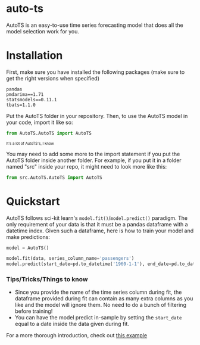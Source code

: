 # auto-ts

AutoTS is an easy-to-use time series forecasting model that does all the model selection work for you.

# Installation

First, make sure you have installed the following packages (make sure to get the right versions when specified)
```
pandas
pmdarima==1.71
statsmodels==0.11.1
tbats=1.1.0
```
Put the AutoTS folder in your repository. Then, to use the AutoTS model in your code, import it like so:
```python
from AutoTS.AutoTS import AutoTS
```
<sub><sup>It's a lot of AutoTS's, I know</sup></sub>

You may need to add some more to the import statement if you put the AutoTS folder inside another folder.
For example, if you put it in a folder named "src" inside your repo, it might need to look more like this:
```python
from src.AutoTS.AutoTS import AutoTS
```

# Quickstart

AutoTS follows sci-kit learn's `model.fit()`/`model.predict()` paradigm. The only requirement of your
data is that it must be a pandas dataframe with a datetime index. Given such a dataframe, here is how
to train your model and make predictions:

```python
model = AutoTS()

model.fit(data, series_column_name='passengers')
model.predict(start_date=pd.to_datetime('1960-1-1'), end_date=pd.to_datetime('1960-12-1'))
```

### Tips/Tricks/Things to know
- Since you provide the name of the time series column during fit, the dataframe provided 
during fit can contain as many extra columns as you like and the model will ignore them. No need to do
a bunch of filtering before training!
- You can have the model predict in-sample by setting the `start_date` equal to a date inside the data given during fit.


For a more thorough introduction, check out [this example](examples/airline_passengers/airline_example.ipynb)
